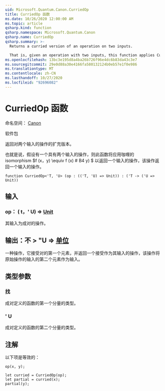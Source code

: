 ```yaml
---
uid: Microsoft.Quantum.Canon.CurriedOp
title: CurriedOp 函数
ms.date: 10/26/2020 12:00:00 AM
ms.topic: article
qsharp.kind: function
qsharp.namespace: Microsoft.Quantum.Canon
qsharp.name: CurriedOp
qsharp.summary: >-
  Returns a curried version of an operation on two inputs.

  That is, given an operation with two inputs, this function applies Curry's isomorphism $f(x, y) \equiv f(x)(y)$ to return an operation of one input which returns an operation of one input.
ms.openlocfilehash: 13bc3e195d8a4ba26b726f96e4dc6b83da43c3e7
ms.sourcegitcommit: 29e0d88a30e4166fa580132124b0eb57e1f0e986
ms.translationtype: MT
ms.contentlocale: zh-CN
ms.lasthandoff: 10/27/2020
ms.locfileid: "92696082"
---
```

# <a name="curriedop-function"></a>CurriedOp 函数

命名空间： [Canon](xref:Microsoft.Quantum.Canon)

软件包 [](https://nuget.org/packages/)


返回对两个输入的操作的扩充版本。

也就是说，假设有一个具有两个输入的操作，则此函数将应用咖喱的 isomorphism $f (x，y) \equiv f (x) # B4 y) $ 以返回一个输入的操作，该操作返回一个输入的操作。

```qsharp
function CurriedOp<'T, 'U> (op : (('T, 'U) => Unit)) : ('T -> ('U => Unit))
```


## <a name="input"></a>输入

### <a name="op--tu--unit"></a>op： ( t，' U) => [Unit](xref:microsoft.quantum.lang-ref.unit) 

其输入为成对的操作。



## <a name="output--t---u--unit"></a>输出：不 > "U => [单位](xref:microsoft.quantum.lang-ref.unit) 

一种操作，它接受对的第一个元素，并返回一个接受作为其输入的操作，该操作将原始操作的输入的第二个元素作为输入。

## <a name="type-parameters"></a>类型参数

### <a name="t"></a>找

成对定义的函数的第一个分量的类型。
### <a name="u"></a>' U

成对定义的函数的第二个分量的类型。

## <a name="remarks"></a>注解

以下项是等效的：

```qsharp
op(x, y);

let curried = CurriedOp(op);
let partial = curried(x);
partial(y);
```